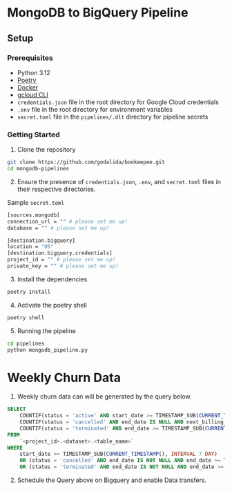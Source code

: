# MongoDB to BigQuery Pipeline
## Setup

### Prerequisites

- Python 3.12
- [Poetry](https://python-poetry.org/docs/#installation)  
- [Docker](https://www.docker.com/products/docker-desktop/)
- [gcloud CLI](https://cloud.google.com/sdk/gcloud)
- `credentials.json` file in the root directory for Google Cloud credentials
- `.env` file in the root directory for environment variables
- `secret.toml` file in the `pipelines/.dlt` directory for pipeline secrets

### Getting Started

1. Clone the repository

```bash
git clone https://github.com/godalida/bookeepee.git
cd mongodb-pipelines
```

2. Ensure the presence of `credentials.json`, `.env`, and `secret.toml` files in their respective directories.

Sample `secret.toml`
```bash
[sources.mongodb]
connection_url = "" # please set me up!
database = "" # please set me up!

[destination.bigquery]
location = "US"
[destination.bigquery.credentials]
project_id = "" # please set me up!
private_key = "" # please set me up!
```
3. Install the dependencies

```bash
poetry install
```

4. Activate the poetry shell

```bash
poetry shell
```

5. Running the pipeline

```bash
cd pipelines
python mongodb_pipeline.py
```

# Weekly Churn Data
1. Weekly churn data can will be generated by the query below.
```sql
SELECT
    COUNTIF(status = 'active' AND start_date >= TIMESTAMP_SUB(CURRENT_TIMESTAMP(), INTERVAL 7 DAY)) AS new_subscriptions,
    COUNTIF(status = 'cancelled' AND end_date IS NULL AND next_billing_date IS NULL AND end_date >= TIMESTAMP_SUB(CURRENT_TIMESTAMP(), INTERVAL 7 DAY)) AS cancelled_subscriptions,
    COUNTIF(status = 'terminated' AND end_date >= TIMESTAMP_SUB(CURRENT_TIMESTAMP(), INTERVAL 7 DAY)) AS terminated_subscriptions
FROM
    `<project_id>.<dataset>.<table_name>`
WHERE
    start_date >= TIMESTAMP_SUB(CURRENT_TIMESTAMP(), INTERVAL 7 DAY)
    OR (status = 'cancelled' AND end_date IS NOT NULL AND end_date >= TIMESTAMP_SUB(CURRENT_TIMESTAMP(), INTERVAL 7 DAY))
    OR (status = 'terminated' AND end_date IS NOT NULL AND end_date >= TIMESTAMP_SUB(CURRENT_TIMESTAMP(), INTERVAL 7 DAY));
```
2. Schedule the Query above on Bigquery and enable Data transfers.
